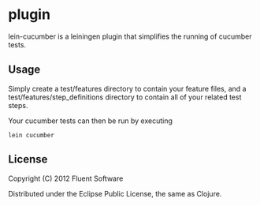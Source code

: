 # plugin

lein-cucumber is a leiningen plugin that simplifies the running of cucumber tests.

## Usage

Simply create a test/features directory to contain your feature files, and a
test/features/step_definitions directory to contain all of your related
test steps.

Your cucumber tests can then be run by executing
```
lein cucumber
```

## License

Copyright (C) 2012 Fluent Software

Distributed under the Eclipse Public License, the same as Clojure.
